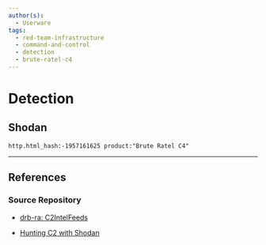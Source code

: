 ```yaml
---
author(s):
  - Userware
tags:
  - red-team-infrastructure
  - command-and-control
  - detection
  - brute-ratel-c4
---
```

# Detection

## Shodan

```
http.html_hash:-1957161625 product:"Brute Ratel C4"
```

---
## References

### Source Repository

- [drb-ra: C2IntelFeeds](https://github.com/drb-ra/C2IntelFeeds)

- [Hunting C2 with Shodan](https://michaelkoczwara.medium.com/hunting-c2-with-shodan-223ca250d06f)